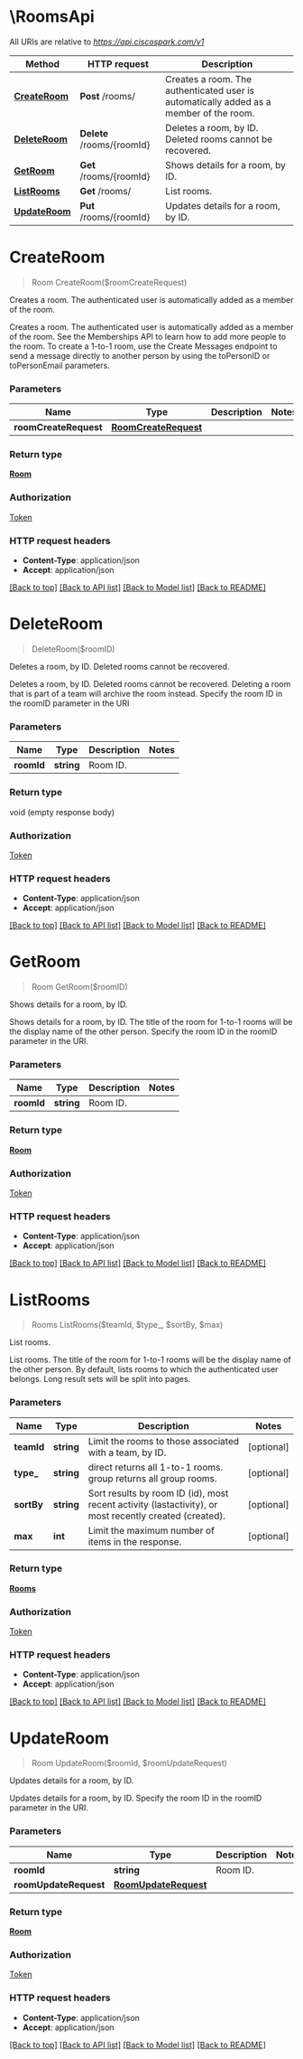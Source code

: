 # \RoomsApi

All URIs are relative to *https://api.ciscospark.com/v1*

Method | HTTP request | Description
------------- | ------------- | -------------
[**CreateRoom**](RoomsApi.md#CreateRoom) | **Post** /rooms/ | Creates a room. The authenticated user is automatically added as a member of the room.
[**DeleteRoom**](RoomsApi.md#DeleteRoom) | **Delete** /rooms/{roomId} | Deletes a room, by ID. Deleted rooms cannot be recovered.
[**GetRoom**](RoomsApi.md#GetRoom) | **Get** /rooms/{roomId} | Shows details for a room, by ID.
[**ListRooms**](RoomsApi.md#ListRooms) | **Get** /rooms/ | List rooms.
[**UpdateRoom**](RoomsApi.md#UpdateRoom) | **Put** /rooms/{roomId} | Updates details for a room, by ID.


# **CreateRoom**
> Room CreateRoom($roomCreateRequest)

Creates a room. The authenticated user is automatically added as a member of the room.

Creates a room. The authenticated user is automatically added as a member of the room. See the Memberships API to learn how to add more people to the room. To create a 1-to-1 room, use the Create Messages endpoint to send a message directly to another person by using the toPersonID or toPersonEmail parameters. 


### Parameters

Name | Type | Description  | Notes
------------- | ------------- | ------------- | -------------
 **roomCreateRequest** | [**RoomCreateRequest**](RoomCreateRequest.md)|  | 

### Return type

[**Room**](Room.md)

### Authorization

[Token](../README.md#Token)

### HTTP request headers

 - **Content-Type**: application/json
 - **Accept**: application/json

[[Back to top]](#) [[Back to API list]](../README.md#documentation-for-api-endpoints) [[Back to Model list]](../README.md#documentation-for-models) [[Back to README]](../README.md)

# **DeleteRoom**
> DeleteRoom($roomID)

Deletes a room, by ID. Deleted rooms cannot be recovered.

Deletes a room, by ID. Deleted rooms cannot be recovered. Deleting a room that is part of a team will archive the room instead. Specify the room ID in the roomID parameter in the URI 


### Parameters

Name | Type | Description  | Notes
------------- | ------------- | ------------- | -------------
 **roomId** | **string**| Room ID. | 

### Return type

void (empty response body)

### Authorization

[Token](../README.md#Token)

### HTTP request headers

 - **Content-Type**: application/json
 - **Accept**: application/json

[[Back to top]](#) [[Back to API list]](../README.md#documentation-for-api-endpoints) [[Back to Model list]](../README.md#documentation-for-models) [[Back to README]](../README.md)

# **GetRoom**
> Room GetRoom($roomID)

Shows details for a room, by ID.

Shows details for a room, by ID. The title of the room for 1-to-1 rooms will be the display name of the other person. Specify the room ID in the roomID parameter in the URI. 


### Parameters

Name | Type | Description  | Notes
------------- | ------------- | ------------- | -------------
 **roomId** | **string**| Room ID. | 

### Return type

[**Room**](Room.md)

### Authorization

[Token](../README.md#Token)

### HTTP request headers

 - **Content-Type**: application/json
 - **Accept**: application/json

[[Back to top]](#) [[Back to API list]](../README.md#documentation-for-api-endpoints) [[Back to Model list]](../README.md#documentation-for-models) [[Back to README]](../README.md)

# **ListRooms**
> Rooms ListRooms($teamId, $type_, $sortBy, $max)

List rooms.

List rooms. The title of the room for 1-to-1 rooms will be the display name of the other person. By default, lists rooms to which the authenticated user belongs. Long result sets will be split into pages. 


### Parameters

Name | Type | Description  | Notes
------------- | ------------- | ------------- | -------------
 **teamId** | **string**| Limit the rooms to those associated with a team, by ID. | [optional] 
 **type_** | **string**| direct returns all 1-to-1 rooms. group returns all group rooms. | [optional] 
 **sortBy** | **string**| Sort results by room ID (id), most recent activity (lastactivity), or most recently created (created). | [optional] 
 **max** | **int**| Limit the maximum number of items in the response. | [optional] 

### Return type

[**Rooms**](Rooms.md)

### Authorization

[Token](../README.md#Token)

### HTTP request headers

 - **Content-Type**: application/json
 - **Accept**: application/json

[[Back to top]](#) [[Back to API list]](../README.md#documentation-for-api-endpoints) [[Back to Model list]](../README.md#documentation-for-models) [[Back to README]](../README.md)

# **UpdateRoom**
> Room UpdateRoom($roomId, $roomUpdateRequest)

Updates details for a room, by ID.

Updates details for a room, by ID. Specify the room ID in the roomID parameter in the URI. 


### Parameters

Name | Type | Description  | Notes
------------- | ------------- | ------------- | -------------
 **roomId** | **string**| Room ID. | 
 **roomUpdateRequest** | [**RoomUpdateRequest**](RoomUpdateRequest.md)|  | 

### Return type

[**Room**](Room.md)

### Authorization

[Token](../README.md#Token)

### HTTP request headers

 - **Content-Type**: application/json
 - **Accept**: application/json

[[Back to top]](#) [[Back to API list]](../README.md#documentation-for-api-endpoints) [[Back to Model list]](../README.md#documentation-for-models) [[Back to README]](../README.md)

